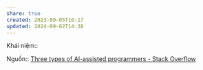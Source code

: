 ```yaml
---
share: true
created: 2023-09-05T16:17
updated: 2024-09-02T14:38
---
```

Khái niệm:: 

Nguồn:: [Three types of AI-assisted programmers - Stack Overflow](https://stackoverflow.blog/2023/12/11/three-types-of-ai-assisted-programmers/)